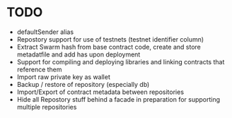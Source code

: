 # TODO

* defaultSender alias
* Repostory support for use of testnets (testnet identifier column)
* Extract Swarm hash from base contract code, create and store metadatfile and add has upon deployment
* Support for compiling and deploying libraries and linking contracts that reference them
* Import raw private key as wallet
* Backup / restore of repository (especially db)
* Import/Export of contract metadata between repositories
* Hide all Repostory stuff behind a facade in preparation for supporting multiple repositories

